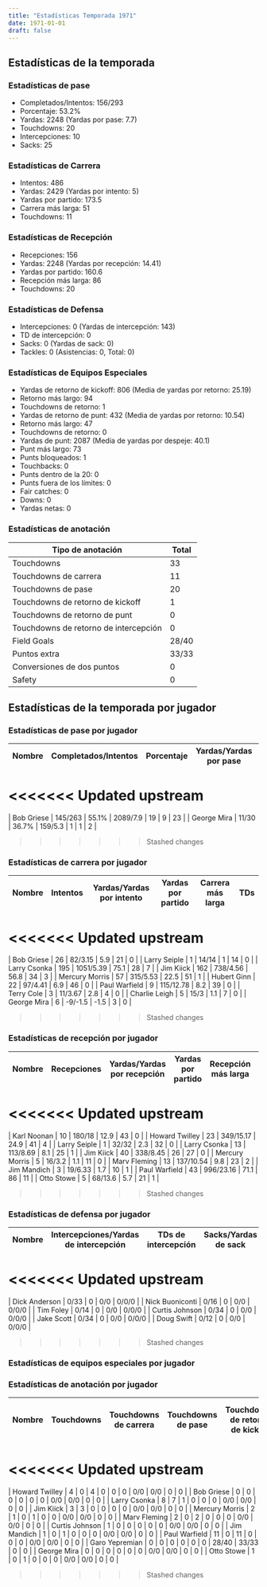 ```yaml
---
title: "Estadísticas Temporada 1971"
date: 1971-01-01
draft: false
---
```


## Estadísticas de la temporada
### Estadísticas de pase
* Completados/Intentos: 156/293
* Porcentaje: 53.2%
* Yardas: 2248 (Yardas por pase: 7.7)
* Touchdowns: 20
* Intercepciones: 10
* Sacks: 25

### Estadísticas de Carrera
* Intentos: 486
* Yardas: 2429 (Yardas por intento: 5)
* Yardas por partido: 173.5
* Carrera más larga: 51
* Touchdowns: 11

### Estadísticas de Recepción
* Recepciones: 156
* Yardas: 2248 (Yardas por recepción: 14.41)
* Yardas por partido: 160.6
* Recepción más larga: 86
* Touchdowns: 20

### Estadísticas de Defensa
* Intercepciones: 0 (Yardas de intercepción: 143)
* TD de intercepción: 0
* Sacks: 0 (Yardas de sack: 0)
* Tackles: 0 (Asistencias: 0, Total: 0)

### Estadísticas de Equipos Especiales
* Yardas de retorno de kickoff: 806 (Media de yardas por retorno: 25.19)
* Retorno más largo: 94
* Touchdowns de retorno: 1
* Yardas de retorno de punt: 432 (Media de yardas por retorno: 10.54)
* Retorno más largo: 47
* Touchdowns de retorno: 0
* Yardas de punt: 2087 (Media de yardas por despeje: 40.1)
* Punt más largo: 73
* Punts bloqueados: 1
* Touchbacks: 0
* Punts dentro de la 20: 0
* Punts fuera de los límites: 0
* Fair catches: 0
* Downs: 0
* Yardas netas: 0

### Estadísticas de anotación
| Tipo de anotación | Total |
|-------------------|-------|
| Touchdowns | 33 |
| Touchdowns de carrera | 11 |
| Touchdowns de pase | 20 |
| Touchdowns de retorno de kickoff | 1 |
| Touchdowns de retorno de punt | 0 |
| Touchdowns de retorno de intercepción | 0 |
| Field Goals | 28/40 |
| Puntos extra | 33/33 |
| Conversiones de dos puntos | 0 |
| Safety | 0 |

## Estadísticas de la temporada por jugador
### Estadísticas de pase por jugador
| Nombre | Completados/Intentos | Porcentaje | Yardas/Yardas por pase | TDs | Intercepciones | Sacks |
|--------|----------------------|------------|------------------------|-----|----------------|-------|
<<<<<<< Updated upstream
=======
| Bob Griese | 145/263 | 55.1% | 2089/7.9 | 19 | 9 | 23 |
| George Mira | 11/30 | 36.7% | 159/5.3 | 1 | 1 | 2 |
>>>>>>> Stashed changes


### Estadísticas de carrera por jugador
| Nombre | Intentos | Yardas/Yardas por intento | Yardas por partido | Carrera más larga | TDs |
|--------|----------|--------------------------|--------------------|-------------------|-----|
<<<<<<< Updated upstream
=======
| Bob Griese | 26 | 82/3.15 | 5.9 | 21 | 0 |
| Larry Seiple | 1 | 14/14 | 1 | 14 | 0 |
| Larry Csonka | 195 | 1051/5.39 | 75.1 | 28 | 7 |
| Jim Kiick | 162 | 738/4.56 | 56.8 | 34 | 3 |
| Mercury Morris | 57 | 315/5.53 | 22.5 | 51 | 1 |
| Hubert Ginn | 22 | 97/4.41 | 6.9 | 46 | 0 |
| Paul Warfield | 9 | 115/12.78 | 8.2 | 39 | 0 |
| Terry Cole | 3 | 11/3.67 | 2.8 | 4 | 0 |
| Charlie Leigh | 5 | 15/3 | 1.1 | 7 | 0 |
| George Mira | 6 | -9/-1.5 | -1.5 | 3 | 0 |
>>>>>>> Stashed changes


### Estadísticas de recepción por jugador
| Nombre | Recepciones | Yardas/Yardas por recepción | Yardas por partido | Recepción más larga | TDs |
|--------|-------------|----------------------------|--------------------|---------------------|-----|
<<<<<<< Updated upstream
=======
| Karl Noonan | 10 | 180/18 | 12.9 | 43 | 0 |
| Howard Twilley | 23 | 349/15.17 | 24.9 | 41 | 4 |
| Larry Seiple | 1 | 32/32 | 2.3 | 32 | 0 |
| Larry Csonka | 13 | 113/8.69 | 8.1 | 25 | 1 |
| Jim Kiick | 40 | 338/8.45 | 26 | 27 | 0 |
| Mercury Morris | 5 | 16/3.2 | 1.1 | 11 | 0 |
| Marv Fleming | 13 | 137/10.54 | 9.8 | 23 | 2 |
| Jim Mandich | 3 | 19/6.33 | 1.7 | 10 | 1 |
| Paul Warfield | 43 | 996/23.16 | 71.1 | 86 | 11 |
| Otto Stowe | 5 | 68/13.6 | 5.7 | 21 | 1 |
>>>>>>> Stashed changes


### Estadísticas de defensa por jugador
| Nombre | Intercepciones/Yardas de intercepción | TDs de intercepción | Sacks/Yardas de sack | Tackles/Asistencias/Total |
|--------|--------------------------------------|---------------------|-----------------------|--------------------------|
<<<<<<< Updated upstream
=======
| Dick Anderson | 0/33 | 0 | 0/0 | 0/0/0 |
| Nick Buoniconti | 0/16 | 0 | 0/0 | 0/0/0 |
| Tim Foley | 0/14 | 0 | 0/0 | 0/0/0 |
| Curtis Johnson | 0/34 | 0 | 0/0 | 0/0/0 |
| Jake Scott | 0/34 | 0 | 0/0 | 0/0/0 |
| Doug Swift | 0/12 | 0 | 0/0 | 0/0/0 |
>>>>>>> Stashed changes


### Estadísticas de equipos especiales por jugador
<!-- Puedes agregar aquí tablas para KickoffReturn, PuntReturn, Punting, Kicking si lo necesitas -->

### Estadísticas de anotación por jugador
| Nombre | Touchdowns | Touchdowns de carrera | Touchdowns de pase | Touchdowns de retorno de kickoff | Touchdowns de retorno de punt | Touchdowns de retorno de intercepción | Field Goals | Puntos extra | Conversiones de dos puntos | Safety |
|--------|------------|----------------|---------------------|----------------------------------|-------------------------------|----------------------------------|------------|--------------|--------------------------|--------|
<<<<<<< Updated upstream
=======
| Howard Twilley | 4 | 0 | 4 | 0 | 0 | 0 | 0/0 | 0/0 | 0 | 0 |
| Bob Griese | 0 | 0 | 0 | 0 | 0 | 0 | 0/0 | 0/0 | 0 | 0 |
| Larry Csonka | 8 | 7 | 1 | 0 | 0 | 0 | 0/0 | 0/0 | 0 | 0 |
| Jim Kiick | 3 | 3 | 0 | 0 | 0 | 0 | 0/0 | 0/0 | 0 | 0 |
| Mercury Morris | 2 | 1 | 0 | 1 | 0 | 0 | 0/0 | 0/0 | 0 | 0 |
| Marv Fleming | 2 | 0 | 2 | 0 | 0 | 0 | 0/0 | 0/0 | 0 | 0 |
| Curtis Johnson | 1 | 0 | 0 | 0 | 0 | 0 | 0/0 | 0/0 | 0 | 0 |
| Jim Mandich | 1 | 0 | 1 | 0 | 0 | 0 | 0/0 | 0/0 | 0 | 0 |
| Paul Warfield | 11 | 0 | 11 | 0 | 0 | 0 | 0/0 | 0/0 | 0 | 0 |
| Garo Yepremian | 0 | 0 | 0 | 0 | 0 | 0 | 28/40 | 33/33 | 0 | 0 |
| George Mira | 0 | 0 | 0 | 0 | 0 | 0 | 0/0 | 0/0 | 0 | 0 |
| Otto Stowe | 1 | 0 | 1 | 0 | 0 | 0 | 0/0 | 0/0 | 0 | 0 |
>>>>>>> Stashed changes
